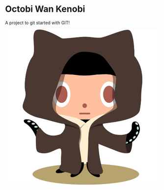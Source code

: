 # Octobi Wan Kenobi

A project to git started with GIT!


![octobiwan](https://github.com/gdsc-uvt/octobi-wan-kenobi/blob/main/octobiwan.jpeg?raw=true)
